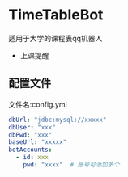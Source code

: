 # TimeTableBot

适用于大学的课程表qq机器人

* 上课提醒


## 配置文件

文件名:config.yml

```yml
dbUrl: "jdbc:mysql://xxxxx"
dbUser: "xxx"
dbPwd: "xxx"
baseUrl: "xxxxx"
botAccounts:
  - id: xxx
    pwd: "xxxx"  # 账号可添加多个

```
